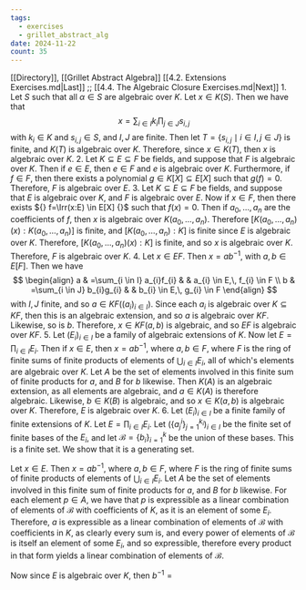 ```yaml
---
tags:
  - exercises
  - grillet_abstract_alg
date: 2024-11-22
count: 35
---
```

[[Directory]], [[Grillet Abstract Algebra]]
[[4.2. Extensions Exercises.md|Last]] ;; [[4.4. The Algebraic Closure Exercises.md|Next]]
1. 
Let $S$ such that all ${} \alpha \in S {}$ are algebraic over $K {}$. Let ${} x \in K(S)$. Then we have that
$$
x=\sum _{i \in I} k_{i} \prod _{j \in J} s_{i,\, j}
$$
with ${} k_{i} \in K {}$ and ${} s_{i,\, j} \in S {}$, and $I,\, J {}$ are finite. Then let ${} T=\{ s_{i,\, j} \mid i \in I,\, j \in J\} {}$ is finite, and $K(T) {}$ is algebraic over $K {}$. Therefore, since ${} x \in K(T) {}$, then $x$ is algebraic over ${} K {}$.
2. 
Let ${} K \subseteq E \subseteq F {}$ be fields, and suppose that $F$ is algebraic over $K$. Then if ${} e \in E {}$, then ${} e \in F {}$ and $e$ is algebraic over $K$. Furthermore, if ${} f \in F {}$, then there exists a polynomial ${} g \in K[X] \subseteq E[X] {}$ such that ${} g(f)=0 {}$. Therefore, $F$ is algebraic over $E$.
3. 
Let ${} K \subseteq E \subseteq F {}$ be fields, and suppose that $E$ is algebraic over $K$, and $F$ is algebraic over $E$. Now if ${} x \in F {}$, then there exists ${} f=\Irr(x:E) \in E[X] {}$ such that ${} f(x)=0 {}$. Then if ${} a_{0},\,\dots,\,a_{n} {}$ are the coefficients of $f {}$, then ${} x$ is algebraic over ${} K(a_{0},\,\dots,\,a_{n}) {}$. Therefore ${} [K(a_{0},\,\dots,\,a_{n})(x):K(a_{0},\,\dots,\,a_{n})] {}$ is finite, and ${} [K(a_{0},\,\dots,\,a_{n}):K] {}$ is finite since $E {}$ is algebraic over $K$. Therefore, ${} [K(a_{0},\,\dots,\,a_{n})(x):K] {}$ is finite, and so $x$ is algebraic over $K {}$. Therefore, $F$ is algebraic over $K$.
4. 
Let ${} x \in EF {}$. Then ${} x=ab^{-1} {}$, with ${} a,\, b \in E[F] {}$. Then we have
$$
\begin{align}
a & =\sum_{i \in I} a_{i}f_{i} &  & a_{i} \in E,\, f_{i} \in F \\
b & =\sum_{i \in J} b_{i}g_{i} &  & b_{i} \in E,\, g_{i} \in F
\end{align}
$$
with ${} I,\, J {}$ finite, and so ${} a \in KF((a_{i})_{i \in I}) {}$. Since each ${} a_{i}$ is algebraic over ${} K \subseteq KF {}$, then this is an algebraic extension, and so $a$ is algebraic over $KF$. Likewise, so is $b$. Therefore, ${} x \in KF(a,\, b) {}$ is algebraic, and so $EF$ is algebraic over $KF {}$.
5. 
Let ${} (E_{i})_{i \in I} {}$ be a family of algebraic extensions of $K$. Now let ${} E= \prod_{i\in I} E_{i} {}$. Then if ${} x \in E {}$, then ${} x=ab^{-1} {}$, where ${} a,\, b \in F {}$, where $F {}$ is the ring of finite sums of finite products of elements of ${} \bigcup_{i\in I} E_{i} {}$, all of which's elements are algebraic over $K {}$. Let ${} A$ be the set of elements involved in this finite sum of finite products for $a$, and $B {}$ for ${} b {}$ likewise. Then $K(A)$ is an algebraic extension, as all elements are algebraic, and ${} a \in K(A) {}$ is therefore algebraic. Likewise, ${} b \in K(B) {}$ is algebraic, and so ${} x \in K(a,\, b) {}$ is algebraic over $K$. Therefore, $E$ is algebraic over $K$.
6. 
Let ${} (E_{i})_{i \in I} {}$ be a finite family of finite extensions of $K$. Let ${} E=\prod_{i\in I} E_{i} {}$. Let ${} \left( \{ a_{j}^{i} \}_{j=1}^{k_{i}}  \right)_{i \in I} {}$ be the finite set of finite bases of the ${} E_{i} {}$, and let ${} \mathcal{B}=\{ b_{i} \}_{i=1}^{k}  {}$ be the union of these bases. This is a finite set. We show that it is a generating set. 

Let ${} x \in E {}$. Then ${} x=ab^{-1} {}$, where ${} a,\, b \in F {}$, where $F {}$ is the ring of finite sums of finite products of elements of ${} \bigcup_{i\in I} E_{i} {}$. Let ${} A$ be the set of elements involved in this finite sum of finite products for $a$, and $B {}$ for ${} b {}$ likewise. For each element ${} p \in A {}$, we have that $p$ is expressible as a linear combination of elements of $\mathcal{B} {}$ with coefficients of $K {}$, as it is an element of some ${} E_{i} {}$. Therefore, $a {}$ is expressible as a linear combination of elements of $\mathcal{B}$ with coefficients in $K$, as clearly every sum is, and every power of elements of $\mathcal{B}$ is itself an element of some ${} E_{i} {}$, and so expressible, therefore every product in that form yields a linear combination of elements of $\mathcal{B}$. 

Now since $E$ is algebraic over $K$, then ${} b^{-1}= {}$